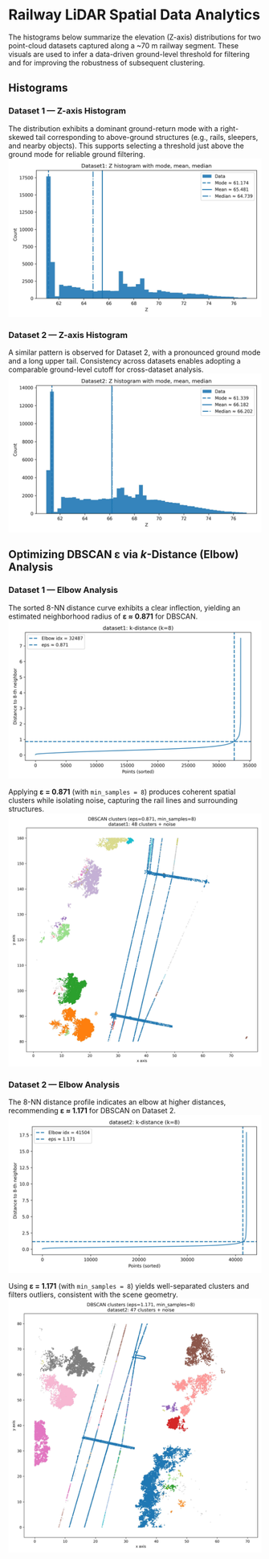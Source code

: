 # Railway LiDAR Spatial Data Analytics

The histograms below summarize the elevation (Z-axis) distributions for two point-cloud datasets captured along a ~70 m railway segment. These visuals are used to infer a data-driven ground-level threshold for filtering and for improving the robustness of subsequent clustering.

## Histograms

### Dataset 1 — Z-axis Histogram
The distribution exhibits a dominant ground-return mode with a right-skewed tail corresponding to above-ground structures (e.g., rails, sleepers, and nearby objects). This supports selecting a threshold just above the ground mode for reliable ground filtering.
![Dataset 1: Z histogram with mode, mean, median](images/dataset1_z_histogram.jpg)

### Dataset 2 — Z-axis Histogram
A similar pattern is observed for Dataset 2, with a pronounced ground mode and a long upper tail. Consistency across datasets enables adopting a comparable ground-level cutoff for cross-dataset analysis.
![Dataset 2: Z histogram with mode, mean, median](images/dataset2_z_histogram.jpg)


## Optimizing DBSCAN ε via *k*-Distance (Elbow) Analysis

### Dataset 1 — Elbow Analysis
The sorted 8-NN distance curve exhibits a clear inflection, yielding an estimated neighborhood radius of **ε ≈ 0.871** for DBSCAN.
![Dataset 1: k-distance elbow (k=8)](images/dataset1_kdistance_elbow.jpg)

Applying **ε = 0.871** (with `min_samples = 8`) produces coherent spatial clusters while isolating noise, capturing the rail lines and surrounding structures.
![Dataset 1: DBSCAN clusters (ε=0.871, min_samples=8)](images/dataset1_dbscan_clusters.jpg)

### Dataset 2 — Elbow Analysis
The 8-NN distance profile indicates an elbow at higher distances, recommending **ε ≈ 1.171** for DBSCAN on Dataset 2.
![Dataset 2: k-distance elbow (k=8)](images/dataset2_kdistance_elbow.jpg)

Using **ε = 1.171** (with `min_samples = 8`) yields well-separated clusters and filters outliers, consistent with the scene geometry.
![Dataset 2: DBSCAN clusters (ε=1.171, min_samples=8)](images/dataset2_dbscan_clusters.jpg)

